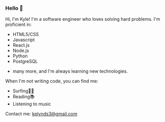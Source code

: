 ### Hello 👋

Hi, I'm Kyle! I'm a software engineer who loves solving hard problems. I'm proficient in:
  - HTML5/CSS
  - Javascript
  - React.js
  - Node.js
  - Python
  - PostgreSQL
+ many more, and I'm always learning new technologies. 

When I'm not writing code, you can find me: 
  - Surfing🏄‍♂️
  - Reading📚 
  - Listening to music

Contact me: kplynds3@gmail.com 

<!--
**kplynds/kplynds** is a ✨ _special_ ✨ repository because its `README.md` (this file) appears on your GitHub profile.

Here are some ideas to get you started:

- 🔭 I’m currently working on ...
- 🌱 I’m currently learning ...
- 👯 I’m looking to collaborate on ...
- 🤔 I’m looking for help with ...
- 💬 Ask me about ...
- 📫 How to reach me: ...
- 😄 Pronouns: ...
- ⚡ Fun fact: ...
-->
